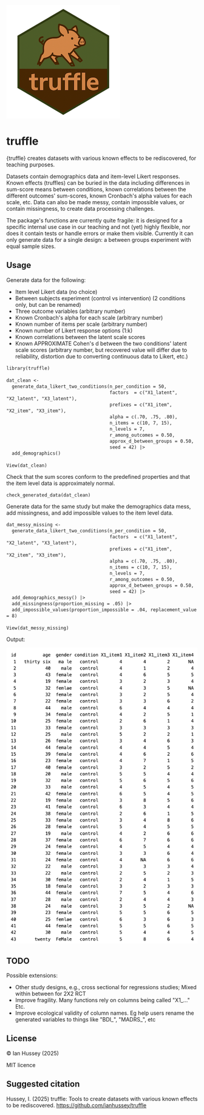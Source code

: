 ![](./man/figures/hex_small.png)

# truffle

{truffle} creates datasets with various known effects to be rediscovered, for teaching purposes. 

Datasets contain demographics data and item-level Likert responses. Known effects (truffles) can be buried in the data including differences in sum-score means between conditions, known correlations between the different outcomes' sum-scores, known Cronbach's alpha values for each scale, etc. Data can also be made messy, contain impossible values, or contain missingness, to create data processing challenges.

The package's functions are currently quite fragile: it is designed for a specific internal use case in our teaching and not (yet) highly flexible, nor does it contain tests or handle errors or make them visible. Currently it can only generate data for a single design: a between groups experiment with equal sample sizes.



## Usage

Generate data for the following:

- Item level Likert data (no choice)
- Between subjects experiment (control vs intervention) (2 conditions only, but can be renamed)
- Three outcome variables (arbitrary number)
- Known Cronbach's alpha for each scale (arbitrary number)
- Known number of items per scale (arbitrary number)
- Known number of Likert response options (1:k)
- Known correlations between the latent scale scores
- Known APPROXIMATE Cohen's d between the two conditions' latent scale scores (arbitrary number, but recovered value will differ due to reliability, distortion due to converting continuous data to Likert, etc.)

```{r}
library(truffle)

dat_clean <- 
  generate_data_likert_two_conditions(n_per_condition = 50,
                                      factors  = c("X1_latent", "X2_latent", "X3_latent"),
                                      prefixes = c("X1_item", "X2_item", "X3_item"),
                                      alpha = c(.70, .75, .80),
                                      n_items = c(10, 7, 15),
                                      n_levels = 7,
                                      r_among_outcomes = 0.50,
                                      approx_d_between_groups = 0.50,
                                      seed = 42) |>
  add_demographics() 

View(dat_clean)
```



Check that the sum scores conform to the predefined properties and that the item level data is approximately normal.

```{r}
check_generated_data(dat_clean)
```



Generate data for the same study but make the demographics data mess, add missingness, and add impossible values to the item level data.

```{r}
dat_messy_missing <- 
  generate_data_likert_two_conditions(n_per_condition = 50,
                                      factors  = c("X1_latent", "X2_latent", "X3_latent"),
                                      prefixes = c("X1_item", "X2_item", "X3_item"),
                                      alpha = c(.70, .75, .80),
                                      n_items = c(10, 7, 15),
                                      n_levels = 7,
                                      r_among_outcomes = 0.50,
                                      approx_d_between_groups = 0.50,
                                      seed = 42) |>
  add_demographics_messy() |>
  add_missingness(proportion_missing = .05) |>
  add_impossible_values(proportion_impossible = .04, replacement_value = 8)

View(dat_messy_missing)
```

Output:

![](./man/figures/output.png)



## TODO

Possible extensions:

- Other study designs, e.g., cross sectional for regressions studies; Mixed within between for 2X2 RCT
- Improve fragility. Many functions rely on columns being called "X1_..." Etc.
- Improve ecological validity of column names. Eg help users rename the generated variables to things like "BDI\_", "MADRS\_", etc



## License

© Ian Hussey (2025)

MIT licence

## Suggested citation
Hussey, I. (2025) truffle: Tools to create datasets with various known effects to be rediscovered. https://github.com/ianhussey/truffle
